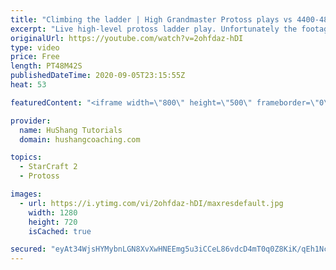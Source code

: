 ```yaml
---
title: "Climbing the ladder | High Grandmaster Protoss plays vs 4400-4800 players"
excerpt: "Live high-level protoss ladder play. Unfortunately the footage came out quite choppy at some points and I was considering just not posting today, but I will post it anyways in case a few of you want to watch still. I'm trying to figure out what the cause of the lag is and hopefully I can get some cleaner"
originalUrl: https://youtube.com/watch?v=2ohfdaz-hDI
type: video
price: Free
length: PT48M42S
publishedDateTime: 2020-09-05T23:15:55Z
heat: 53

featuredContent: "<iframe width=\"800\" height=\"500\" frameborder=\"0\" src=\"https://www.youtube.com/embed/2ohfdaz-hDI\" allow=\"accelerometer; autoplay; encrypted-media; gyroscope; picture-in-picture\" allowfullscreen></iframe>"

provider:
  name: HuShang Tutorials
  domain: hushangcoaching.com

topics:
  - StarCraft 2
  - Protoss

images:
  - url: https://i.ytimg.com/vi/2ohfdaz-hDI/maxresdefault.jpg
    width: 1280
    height: 720
    isCached: true

secured: "eyAt34WjsHYMybnLGN8XvXwHNEEmg5u3iCCeL86vdcD4mT0q0Z8KiK/qEh1NctjujTyHiXULFd+6GifEqS0n/nDQnwHVZKZ4XLH8Lv6oBqTw2Qzv/52GDnuYg/S3AbS8BU576Z6Cu5qlIyhCw8bckNpGqgnc/I5K98nM9DOfu0PKCn0VlvZdPPkU7rUu92yR13r+8p5MAwp2gOjQYL3bJ+3jt4dxKi5Sg4GWyAllspWtxhGKJ7o2psnsLXbGFi7Z6MTYjyasaGd69XtMaU/a6r+NkLtOGojZkQYHPvUMQg0Yj8Or4ECe5jNxQVmOxHEZXF7JGTVfZNetJZqxpIplkOlIeh7URlxiP15Yq+t+5JTrH1/Gl3KnJg2kz1kL9Li9OtPoRuM9J++g4VFxGLB3P7mAFoaDukt/f1BbfOCzehw=;V61+kXvdIA6jGp4WqFemyw=="
---
```


